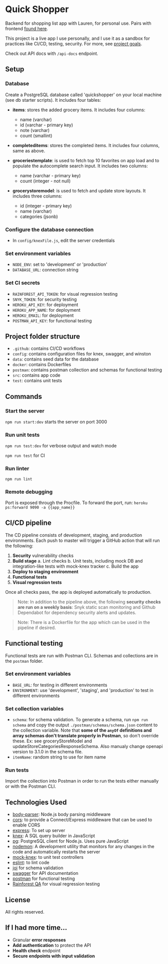 # Quick Shopper
Backend for shopping list app with Lauren, for personal use. Pairs with frontend [found here](https://github.com/ihouwat/shopping-list-app-live).

This project is a live app I use personally, and I use it as a sandbox for practices like CI/CD, testing, security. For more, see [project goals](./projectGoals.md).

Check out API docs with `/api-docs` endpoint.

## Setup

### Database

Create a PostgreSQL database called 'quickshopper' on your local machine (see db starter scripts). It includes four tables:

* **items**: stores the added grocery items. It includes four columns:

	* name (varchar)
	* id (varchar - primary key)
	* note (varchar)
	* count (smallint)

* **completeditems**: stores the completed items. It includes four columns, same as above.

* **groceriestemplate**: is used to fetch top 10 favorites on app load and to populate the autocomplete search input. It includes two columns:

	* name (varchar - primary key)
	* count (integer - not null)

* **grocerystoremodel**: is used to fetch and update store layouts. It includes three columns:

	* id (integer - primary key)
	* name (varchar)
	* categories (jsonb)

### Configure the database connection

* In `config/knexFile.js`, edit the server credentials

### Set environment variables
* `NODE_ENV`: set to 'development' or 'production'
* `DATABASE_URL`: connection string

### Set CI secrets
* `RAINFOREST_API_TOKEN`: for visual regression testing
* `SNYK_TOKEN`: for security testing
* `HEROKU_API_KEY`: for deployment
* `HEROKU_APP_NAME`: for deployment
* `HEROKU_EMAIL`: for deployment
* `POSTMAN_API_KEY`: for functional testing

## Project folder structure
* `.github`: contains CI/CD workflows
* `config`: contains configuration files for knex, swagger, and winston
* `data`: contains seed data for the database
* `docker`: contains Dockerfiles
* `postman`: contains postman collection and schemas for functional testing
* `src`: contains app code
* `test`: contains unit tests

## Commands
### Start the server
`npm run start:dev` starts the server on port 3000

### Run unit tests
`npm run test:dev` for verbose output and watch mode

`npm run test` for CI

### Run linter
`npm run lint`

### Remote debugging
Port is exposed through the Procfile. To forward the port, run:
`heroku ps:forward 9090 -a {{app_name}}`

## CI/CD pipeline
The CD pipeline consists of development, staging, and production environments. Each push to master will trigger a GitHub action that will run the following:
1. **Security** vulnerability checks
2. **Build stage**
	a. Lint checks
	b. Unit tests, including mock DB and integration-like tests with mock-knex tracker
	c. Build the app
3. **Deploy to staging environment**
4. **Functional tests**
5. **Visual regression tests**

Once all checks pass, the app is deployed automatically to production.

> Note: In addition to the pipeline above, the following **security checks are run on a weekly basis**: Snyk static scan monitoring and Github Dependabot for dependency security alerts and updates.

> Note: There is a Dockerfile for the app which can be used in the pipeline if desired.

## Functional testing
Functional tests are run with Postman CLI. Schemas and collections are in the `postman` folder. 
### Set environment variables
* `BASE_URL`: for testing in different environments
* `ENVIRONMENT`: use 'development', 'staging', and 'production' to test in different environments
### Set collection variables
* `schema`: for schema validation. To generate a schema, run `npm run schema` and copy the output `./postman/schemas/schema.json` content to the collection variable. Note that **some of the `anyOf` definitions and array schemas don't translate properly in Postman**, so don't override these. Ex: see groceryStoreModel and updateStoreCategoriesResponseSchema. Also manualy change openapi version to 3.1.0 in the schema file.
* `itemName`: random string to use for item name

### Run tests
Import the collection into Postman in order to run the tests either manually or with the Postman CLI.

## Technologies Used 
* [body-parser](https://www.npmjs.com/package/body-parser): Node.js body parsing middleware
* [cors](https://www.npmjs.com/package/cors): to provide a Connect/Express middleware that can be used to enable CORS
* [express](https://www.npmjs.com/package/express): To set up server
* [knex](https://www.npmjs.com/package/knex): A SQL query builder in JavaScript
* [pg](https://www.npmjs.com/package/pg): PostgreSQL client for Node.js. Uses pure JavaScript
* [nodemon](https://www.npmjs.com/package/nodemon): A development utility that monitors for any changes in the code and automatically restarts the server
* [mock-knex](https://www.npmjs.com/package/mock-knex): to unit test controllers
* [eslint](https://eslint.org/): to lint code
* [joi](https://joi.dev/) for schema validation
* [swagger](https://swagger.io/) for API documentation
* [postman](https://www.postman.com/) for functional testing
* [Rainforest QA](https://www.rainforestqa.com/) for visual regression testing

## License
All rights reserved.

## If I had more time...
* Granular **error responses**
* **Add authentication** to protect the API
* **Health check** endpoint
* **Secure endpoints with input validation** 